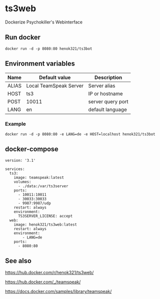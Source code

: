 # ts3web

Dockerize Psychokiller's Webinterface 

## Run docker 
```
docker run -d -p 8080:80 henok321/ts3bot
```

## Environment variables 

| Name | Default value | Description |
| ---- | ------------- | ----------- |
| ALIAS | Local TeamSpeak Server | Server alias |
| HOST | ts3 | IP or hostname |
| POST | 10011 | server query port |
| LANG | en | default language |

### Example
```
docker run -d -p 8080:80 -e LANG=de -e HOST=localhost henok321/ts3bot
```

## docker-compose

```
version: '3.1'

services:
  ts3:
    image: teamspeak:latest
    volumes:
      - ./data:/var/ts3server
    ports:
      - 10011:10011
      - 30033:30033
      - 9987:9987/udp
    restart: always
    environment:
      TS3SERVER_LICENSE: accept
  web:
    image: henok321/ts3web:latest
    restart: always
    environment:
        - LANG=de
    ports:
      - 8080:80 
```

## See also
https://hub.docker.com/r/henok321/ts3web/

https://hub.docker.com/_/teamspeak/

https://docs.docker.com/samples/library/teamspeak/


